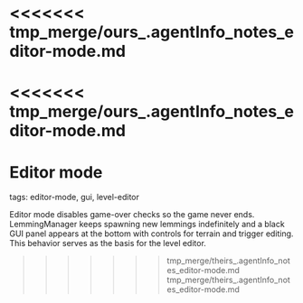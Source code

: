<<<<<<< tmp_merge/ours_.agentInfo_notes_editor-mode.md
=======
<<<<<<< tmp_merge/ours_.agentInfo_notes_editor-mode.md
=======
# Editor mode

tags: editor-mode, gui, level-editor

Editor mode disables game-over checks so the game never ends. LemmingManager keeps spawning new lemmings indefinitely and a black GUI panel appears at the bottom with controls for terrain and trigger editing. This behavior serves as the basis for the level editor.
>>>>>>> tmp_merge/theirs_.agentInfo_notes_editor-mode.md
>>>>>>> tmp_merge/theirs_.agentInfo_notes_editor-mode.md
